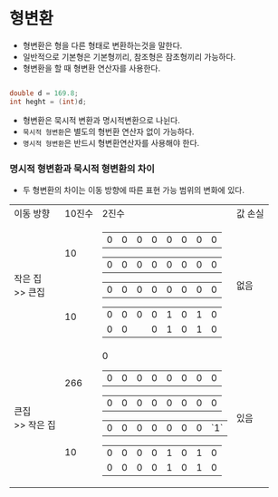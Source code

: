 # 형변환

- 형변환은 형을 다른 형태로 변환하는것을 말한다.
- 일반적으로 기본형은 기본형끼리, 참조형은 잠초형끼리 가능하다.
- 형변환을 할 때 형변환 연산자를 사용한다.

```java

double d = 169.8;
int heght = (int)d;

```
- 형변환은 묵시적 변환과 명시적변환으로 나뉜다.
- `묵시적 형변환`은 별도의 형번환 연산자 없이 가능하다.
- `명시적 형변환`은 반드시 형변환연산자를 사용해야 한다.


### 명시적 형변환과 묵시적 형변환의 차이

- 두 형변환의 차이는 이동 방향에 따른 표현 가능 범위의 변화에 있다.

<table>
  <tr>
    <td>이동 방향</td>
    <td>10진수</td>
    <td>2진수</td>
    <td>값 손실</td>
  </tr>
  <tr>
    <td rowspan="2">작은 집 <br> >> 큰집</td>
    <td>10</td>
    <td rowspan="2">
      <table><tr>
        <td>0</td><td>0</td><td>0</td><td>0</td><td>0</td><td>0</td><td>0</td><td>0</td>
      </tr></table>
      <table><tr>
        <td>0</td><td>0</td><td>0</td><td>0</td><td>0</td><td>0</td><td>0</td><td>0</td>
      </tr></table>
      <table><tr>
        <td>0</td><td>0</td><td>0</td><td>0</td><td>0</td><td>0</td><td>0</td><td>0</td>
      </tr></table>
      <table>
        <tr>
          <td>0</td><td>0</td><td>0</td><td>0</td><td>1</td><td>0</td><td>1</td><td>0</td>
        </tr>
        <tr>
          <td>0</td><td>0</td><td></td><td>0</td><td>1</td><td>0</td><td>1</td><td>0</td>
        </tr>
      </table>
    </td>
    <td rowspan="2"> 없음</td>
  </tr>
  <tr>
    <td>10</td>
  </tr>
  <tr>
    <td rowspan="2">큰집 <br> >> 작은 집</td>
    <td>266</td>
    <td rowspan="2">
      <table>
      <tr>
        <td>0</td><td>0</td>0<td>0</td><td>0</td><td>0</td><td>0</td><td>0</td><td>0</td>
      </tr>
      </table>
      <table>
      <tr>
        <td>0</td><td>0</td><td>0</td><td>0</td><td>0</td><td>0</td><td>0</td><td>0</td>
      </tr>
      </table>
      <table><tr>
        <td>0</td><td>0</td><td>0</td><td>0</td><td>0</td><td>0</td><td>0</td><td>`1`</td>
      </tr></table>
      <table>
        <tr>
          <td>0</td><td>0</td><td>0</td><td>0</td><td>1</td><td>0</td><td>1</td><td>0</td>
        </tr>
        <tr>
          <td>0</td><td>0</td><td>0</td><td>0</td><td>1</td><td>0</td><td>1</td><td>0</td>
        </tr>
      </table>
    </td>
    <td rowspan="2"> 있음</td>
  </tr>
  <tr>
    <td>10</td>
  </tr>
</table>
